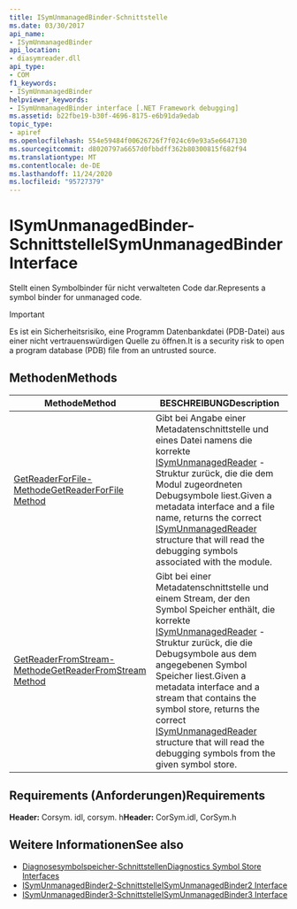 ```yaml
---
title: ISymUnmanagedBinder-Schnittstelle
ms.date: 03/30/2017
api_name:
- ISymUnmanagedBinder
api_location:
- diasymreader.dll
api_type:
- COM
f1_keywords:
- ISymUnmanagedBinder
helpviewer_keywords:
- ISymUnmanagedBinder interface [.NET Framework debugging]
ms.assetid: b22fbe19-b30f-4696-8175-e6b91da9edab
topic_type:
- apiref
ms.openlocfilehash: 554e59484f00626726f7f024c69e93a5e6647130
ms.sourcegitcommit: d8020797a6657d0fbbdff362b80300815f682f94
ms.translationtype: MT
ms.contentlocale: de-DE
ms.lasthandoff: 11/24/2020
ms.locfileid: "95727379"
---
```

# <a name="isymunmanagedbinder-interface"></a><span data-ttu-id="a9736-102">ISymUnmanagedBinder-Schnittstelle</span><span class="sxs-lookup"><span data-stu-id="a9736-102">ISymUnmanagedBinder Interface</span></span>

<span data-ttu-id="a9736-103">Stellt einen Symbolbinder für nicht verwalteten Code dar.</span><span class="sxs-lookup"><span data-stu-id="a9736-103">Represents a symbol binder for unmanaged code.</span></span>  
  
> [!IMPORTANT]
> <span data-ttu-id="a9736-104">Es ist ein Sicherheitsrisiko, eine Programm Datenbankdatei (PDB-Datei) aus einer nicht vertrauenswürdigen Quelle zu öffnen.</span><span class="sxs-lookup"><span data-stu-id="a9736-104">It is a security risk to open a program database (PDB) file from an untrusted source.</span></span>  
  
## <a name="methods"></a><span data-ttu-id="a9736-105">Methoden</span><span class="sxs-lookup"><span data-stu-id="a9736-105">Methods</span></span>  
  
|<span data-ttu-id="a9736-106">Methode</span><span class="sxs-lookup"><span data-stu-id="a9736-106">Method</span></span>|<span data-ttu-id="a9736-107">BESCHREIBUNG</span><span class="sxs-lookup"><span data-stu-id="a9736-107">Description</span></span>|  
|------------|-----------------|  
|[<span data-ttu-id="a9736-108">GetReaderForFile-Methode</span><span class="sxs-lookup"><span data-stu-id="a9736-108">GetReaderForFile Method</span></span>](isymunmanagedbinder-getreaderforfile-method.md)|<span data-ttu-id="a9736-109">Gibt bei Angabe einer Metadatenschnittstelle und eines Datei namens die korrekte [ISymUnmanagedReader](isymunmanagedreader-interface.md) -Struktur zurück, die die dem Modul zugeordneten Debugsymbole liest.</span><span class="sxs-lookup"><span data-stu-id="a9736-109">Given a metadata interface and a file name, returns the correct [ISymUnmanagedReader](isymunmanagedreader-interface.md) structure that will read the debugging symbols associated with the module.</span></span>|  
|[<span data-ttu-id="a9736-110">GetReaderFromStream-Methode</span><span class="sxs-lookup"><span data-stu-id="a9736-110">GetReaderFromStream Method</span></span>](isymunmanagedbinder-getreaderfromstream-method.md)|<span data-ttu-id="a9736-111">Gibt bei einer Metadatenschnittstelle und einem Stream, der den Symbol Speicher enthält, die korrekte [ISymUnmanagedReader](isymunmanagedreader-interface.md) -Struktur zurück, die die Debugsymbole aus dem angegebenen Symbol Speicher liest.</span><span class="sxs-lookup"><span data-stu-id="a9736-111">Given a metadata interface and a stream that contains the symbol store, returns the correct [ISymUnmanagedReader](isymunmanagedreader-interface.md) structure that will read the debugging symbols from the given symbol store.</span></span>|  
  
## <a name="requirements"></a><span data-ttu-id="a9736-112">Requirements (Anforderungen)</span><span class="sxs-lookup"><span data-stu-id="a9736-112">Requirements</span></span>  

 <span data-ttu-id="a9736-113">**Header:** Corsym. idl, corsym. h</span><span class="sxs-lookup"><span data-stu-id="a9736-113">**Header:** CorSym.idl, CorSym.h</span></span>  
  
## <a name="see-also"></a><span data-ttu-id="a9736-114">Weitere Informationen</span><span class="sxs-lookup"><span data-stu-id="a9736-114">See also</span></span>

- [<span data-ttu-id="a9736-115">Diagnosesymbolspeicher-Schnittstellen</span><span class="sxs-lookup"><span data-stu-id="a9736-115">Diagnostics Symbol Store Interfaces</span></span>](diagnostics-symbol-store-interfaces.md)
- [<span data-ttu-id="a9736-116">ISymUnmanagedBinder2-Schnittstelle</span><span class="sxs-lookup"><span data-stu-id="a9736-116">ISymUnmanagedBinder2 Interface</span></span>](isymunmanagedbinder2-interface.md)
- [<span data-ttu-id="a9736-117">ISymUnmanagedBinder3-Schnittstelle</span><span class="sxs-lookup"><span data-stu-id="a9736-117">ISymUnmanagedBinder3 Interface</span></span>](isymunmanagedbinder3-interface.md)
